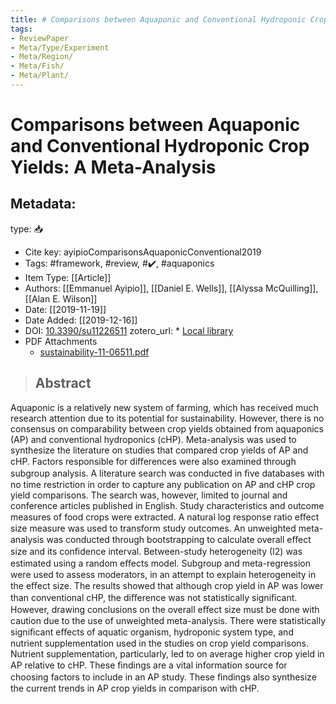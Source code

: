 ```yaml
---
title: # Comparisons between Aquaponic and Conventional Hydroponic Crop Yields: A Meta-Analysis
tags:
- ReviewPaper
- Meta/Type/Experiment
- Meta/Region/
- Meta/Fish/
- Meta/Plant/
---
```


# Comparisons between Aquaponic and Conventional Hydroponic Crop Yields: A Meta-Analysis

## Metadata:

type: 📥
* Cite key: ayipioComparisonsAquaponicConventional2019
* Tags: #framework, #review, #✔️, #aquaponics
* Item Type: [[Article]]
* Authors: [[Emmanuel Ayipio]], [[Daniel E. Wells]], [[Alyssa McQuilling]], [[Alan E. Wilson]]
* Date: [[2019-11-19]]
* Date Added: [[2019-12-16]]
* DOI: [10.3390/su11226511](https://doi.org/10.3390/su11226511)
zotero_url: * [Local library](zotero://select/items/1_UKVSXXL6)
* PDF Attachments
	- [sustainability-11-06511.pdf](zotero://open-pdf/library/items/YDDD8GYQ)

>## Abstract

Aquaponic is a relatively new system of farming, which has received much research attention due to its potential for sustainability. However, there is no consensus on comparability between crop yields obtained from aquaponics (AP) and conventional hydroponics (cHP). Meta-analysis was used to synthesize the literature on studies that compared crop yields of AP and cHP. Factors responsible for diﬀerences were also examined through subgroup analysis. A literature search was conducted in ﬁve databases with no time restriction in order to capture any publication on AP and cHP crop yield comparisons. The search was, however, limited to journal and conference articles published in English. Study characteristics and outcome measures of food crops were extracted. A natural log response ratio eﬀect size measure was used to transform study outcomes. An unweighted meta-analysis was conducted through bootstrapping to calculate overall eﬀect size and its conﬁdence interval. Between-study heterogeneity (I2) was estimated using a random eﬀects model. Subgroup and meta-regression were used to assess moderators, in an attempt to explain heterogeneity in the eﬀect size. The results showed that although crop yield in AP was lower than conventional cHP, the diﬀerence was not statistically signiﬁcant. However, drawing conclusions on the overall eﬀect size must be done with caution due to the use of unweighted meta-analysis. There were statistically signiﬁcant eﬀects of aquatic organism, hydroponic system type, and nutrient supplementation used in the studies on crop yield comparisons. Nutrient supplementation, particularly, led to on average higher crop yield in AP relative to cHP. These ﬁndings are a vital information source for choosing factors to include in an AP study. These ﬁndings also synthesize the current trends in AP crop yields in comparison with cHP.


